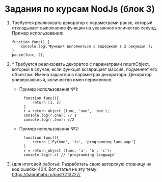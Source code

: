﻿# Задания по курсам NodJs (блок 3)

1.	Требуется реализовать декоратор с параметрами pause, который откладывает выполнение функции на указанное количество секунд. Пример использования:

		function func() {
			console.log('Функция выполниться с задержкой в 2 секунды!');
		}
		pause(func, 2);

2.	\* Требуется реализовать декоратор с параметрами returnObject, который в случае, если функция возвращает массив, подменяет его объектом. Имена задаются в параметрах декоратора. Декоратор универсальный, количество имен переменное.

	- Пример использования №1:
	
			function func(){
				return [1, 2]
			}
			r = return_object (func, 'one', 'two');
			console.log(r.one); // 1
			console.log(r.two); //2

	- Пример использования №2:
	
			function func(){
				return ['Python', 'is', 'programming language']
			}
			r = return_object (func, 'a', 'b', 'c');
			console.log(r.c) // 'programming language'

3. (для итоговой работы): Разработать свою авторскую страницу на код ошибки 404. Вот статья на эту тему: https://habrahabr.ru/post/213227/